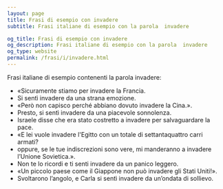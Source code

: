 ```yaml
---
layout: page
title: Frasi di esempio con invadere 
subtitle: Frasi italiane di esempio con la parola  invadere

og_title: Frasi di esempio con invadere 
og_description: Frasi italiane di esempio con la parola  invadere
og_type: website
permalink: /frasi/i/invadere.html
---
```


Frasi italiane di esempio contenenti la parola invadere:


- «Sicuramente stiamo per invadere la Francia.
- Si sentì invadere da una strana emozione.
- «Però non capisco perché abbiano dovuto invadere la Cina.».
- Presto, si sentì invadere da una piacevole sonnolenza.
- Israele disse che era stato costretto a invadere per salvaguardare la pace.
- «E lei vuole invadere l'Egitto con un totale di settantaquattro carri armati?
- oppure, se le tue indiscrezioni sono vere, mi manderanno a invadere l’Unione Sovietica.».
- Non te lo ricordi e ti senti invadere da un panico leggero.
- «Un piccolo paese come il Giappone non può invadere gli Stati Uniti!».
- Svoltarono l’angolo, e Carla si sentì invadere da un’ondata di sollievo.
